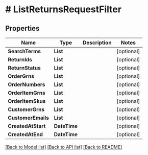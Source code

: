 # # ListReturnsRequestFilter


## Properties 


Name | Type | Description | Notes
------------ | ------------- | ------------- | -------------
**SearchTerms**| **List<string>** |   | [optional]
**ReturnIds**| **List<string>** |   | [optional]
**ReturnStatus**| **List<string>** |   | [optional]
**OrderGrns**| **List<string>** |   | [optional]
**OrderNumbers**| **List<string>** |   | [optional]
**OrderItemGrns**| **List<string>** |   | [optional]
**OrderItemSkus**| **List<string>** |   | [optional]
**CustomerGrns**| **List<string>** |   | [optional]
**CustomerEmails**| **List<string>** |   | [optional]
**CreatedAtStart**| **DateTime** |   | [optional]
**CreatedAtEnd**| **DateTime** |   | [optional]


[[Back to Model list]](../../README.md#models) [[Back to API list]](../../README.md#endpoints) [[Back to README]](../../README.md)

